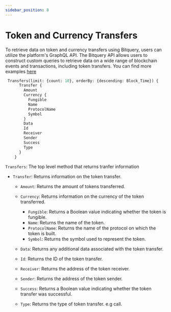 ```yaml
---
sidebar_position: 8
---
```


# Token and Currency Transfers

To retrieve data on token and currency transfers using Bitquery, users can utilize the platform's GraphQL API. The Bitquery API allows users to construct custom queries to retrieve data on a wide range of blockchain events and transactions, including token transfers. You can find more examples [here](/docs/category/transfers)

```graphql
 Transfers(limit: {count: 10}, orderBy: {descending: Block_Time}) {
      Transfer {
        Amount
        Currency {
          Fungible
          Name
          ProtocolName
          Symbol
        }
        Data
        Id
        Receiver
        Sender
        Success
        Type
      }
    }
```

`Transfers`: The top level method that returns tranfer information

- `Transfer`: Returns information on the token transfer.

  - `Amount`: Returns the amount of tokens transferred.
  - `Currency`: Returns information on the currency of the token transferred.

    - `Fungible`: Returns a Boolean value indicating whether the token is fungible.
    - `Name`: Returns the name of the token.
    - `ProtocolName`: Returns the name of the protocol on which the token is built.
    - `Symbol`: Returns the symbol used to represent the token.

  - `Data`: Returns any additional data associated with the token transfer.
  - `Id`: Returns the ID of the token transfer.
  - `Receiver`: Returns the address of the token receiver.
  - `Sender`: Returns the address of the token sender.
  - `Success`: Returns a Boolean value indicating whether the token transfer was successful.
  - `Type`: Returns the type of token transfer. e.g call.
